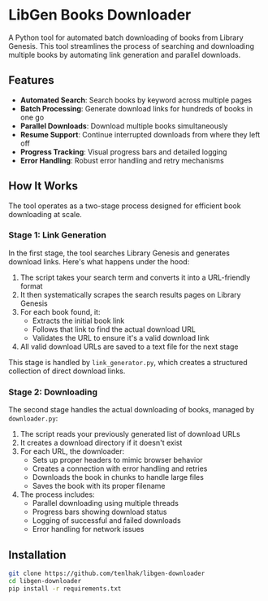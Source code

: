 # LibGen Books Downloader

A Python tool for automated batch downloading of books from Library Genesis. This tool streamlines the process of searching and downloading multiple books by automating link generation and parallel downloads.

## Features

- **Automated Search**: Search books by keyword across multiple pages
- **Batch Processing**: Generate download links for hundreds of books in one go
- **Parallel Downloads**: Download multiple books simultaneously 
- **Resume Support**: Continue interrupted downloads from where they left off
- **Progress Tracking**: Visual progress bars and detailed logging
- **Error Handling**: Robust error handling and retry mechanisms

## How It Works

The tool operates as a two-stage process designed for efficient book downloading at scale.

### Stage 1: Link Generation

In the first stage, the tool searches Library Genesis and generates download links. Here's what happens under the hood:

1. The script takes your search term and converts it into a URL-friendly format
2. It then systematically scrapes the search results pages on Library Genesis
3. For each book found, it:
   - Extracts the initial book link
   - Follows that link to find the actual download URL
   - Validates the URL to ensure it's a valid download link
4. All valid download URLs are saved to a text file for the next stage

This stage is handled by `link_generator.py`, which creates a structured collection of direct download links.

### Stage 2: Downloading

The second stage handles the actual downloading of books, managed by `downloader.py`:

1. The script reads your previously generated list of download URLs
2. It creates a download directory if it doesn't exist
3. For each URL, the downloader:
   - Sets up proper headers to mimic browser behavior
   - Creates a connection with error handling and retries
   - Downloads the book in chunks to handle large files
   - Saves the book with its proper filename
4. The process includes:
   - Parallel downloading using multiple threads
   - Progress bars showing download status
   - Logging of successful and failed downloads
   - Error handling for network issues

## Installation

```bash
git clone https://github.com/tenlhak/libgen-downloader
cd libgen-downloader
pip install -r requirements.txt
